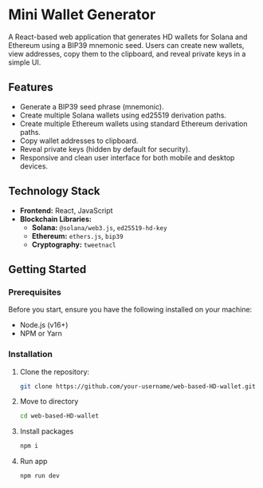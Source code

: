 # Mini Wallet Generator

A React-based web application that generates HD wallets for Solana and Ethereum using a BIP39 mnemonic seed. Users can create new wallets, view addresses, copy them to the clipboard, and reveal private keys in a simple UI.

## Features

- Generate a BIP39 seed phrase (mnemonic).
- Create multiple Solana wallets using ed25519 derivation paths.
- Create multiple Ethereum wallets using standard Ethereum derivation paths.
- Copy wallet addresses to clipboard.
- Reveal private keys (hidden by default for security).
- Responsive and clean user interface for both mobile and desktop devices.

## Technology Stack

- **Frontend:** React, JavaScript
- **Blockchain Libraries:**
  - **Solana:** `@solana/web3.js`, `ed25519-hd-key`
  - **Ethereum:** `ethers.js`, `bip39`
  - **Cryptography:** `tweetnacl`
  
## Getting Started

### Prerequisites

Before you start, ensure you have the following installed on your machine:

- Node.js (v16+)
- NPM or Yarn

### Installation

1. Clone the repository:
   ```bash
   git clone https://github.com/your-username/web-based-HD-wallet.git
   ```

2. Move to directory
    ```bash
    cd web-based-HD-wallet
    ```

3. Install packages
    ```bash
    npm i
    ```

4. Run app
    ```bash
    npm run dev
    ```
    
